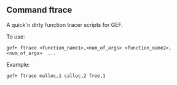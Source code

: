 ## Command ftrace


A quick'n dirty function tracer scripts for GEF.

To use:

```text
gef➤ ftrace <function_name1>,<num_of_args> <function_name2>,<num_of_args>  ...
```

Example:

```text
gef➤ ftrace malloc,1 calloc,2 free,1
```
